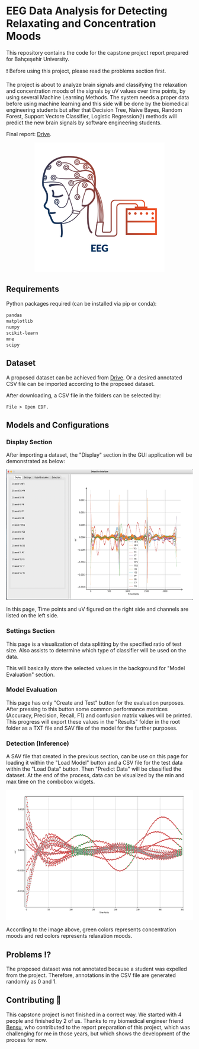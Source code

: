 
# EEG Data Analysis for Detecting Relaxating and Concentration Moods

This repository contains the code for the capstone project report prepared for Bahçeşehir University. 

:exclamation: Before using this project, please read the problems section first.

The project is about to analyze brain signals and classifying the relaxation and concentration moods of the 
signals by uV values over time points, by using several Machine Learning Methods. The system needs a proper data before using machine 
learning and this side will be done by the biomedical engineering students but after that Decision Tree, Naive Bayes, Random Forest, Support Vectore Classifier, 
Logistic Regression(!) methods will predict the new brain signals by software engineering students. 

Final report: [Drive](https://drive.google.com/file/d/1MimqVru68EP0wyVIlX9eh4k5CVHeSH6u/view?usp=sharing).

<p align="center"><img src="etc/eeg.png" height="350"></p>


## Requirements

Python packages required (can be installed via pip or conda):

``` 
pandas
matplotlib
numpy
scikit-learn
mne
scipy
```

## Dataset

A proposed dataset can be achieved from [Drive](https://drive.google.com/drive/folders/1jxrOjBpI5nOyrV9Z9kyRgtqHT4RoYBmi?usp=sharing).
Or a desired annotated CSV file can be imported according to the proposed dataset.

After downloading, a CSV file in the folders can be selected by:
``` open edf
File > Open EDF.
```

## Models and Configurations

### Display Section
After importing a dataset, the "Display" section in the GUI application will be demonstrated as below:

<p align="center"><img src="etc/ss1.png" height="350"></p>

In this page, Time points and uV figured on the right side and channels are listed on the left side.

### Settings Section

This page is a visualization of data splitting by the specified ratio of test size. 
Also assists to determine which type of classifier will be used on the data.

This will basically store the selected values in the background for "Model Evaluation" section.

### Model Evaluation

This page has only "Create and Test" button for the evaluation purposes. After pressing to this button
some common performance matrices (Accuracy, Precision, Recall, F1) and confusion matrix values will be printed.
This progress will export these values in the "Results" folder in the root folder as a TXT file and SAV
file of the model for the further purposes.

### Detection (Inference)

A SAV file that created in the previous section, can be use on this page for loading it within the 
"Load Model" button and a CSV file for the test data within the "Load Data" button. Then "Predict Data"
will be classified the dataset. At the end of the process, data can be visualized by the min and max time
on the combobox widgets.

<p align="center"><img src="etc/result.png" height="350"></p>

According to the image above, green colors represents concentration moods and red colors represents relaxation moods.

## Problems :interrobang:
The proposed dataset was not annotated because a student was expelled from the project. Therefore, annotations in the CSV file
are generated randomly as 0 and 1. 

## Contributing :orange_heart:
This capstone project is not finished in a correct way. We started with 4 people and finished by 2 of us.
Thanks to my biomedical engineer friend [Bensu](https://www.researchgate.net/profile/Bensu-Sengel), who contributed to the report preparation of 
this project, which was challenging for me in those years, but which shows the development 
of the process for now.
